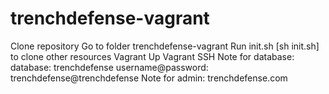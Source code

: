 # trenchdefense-vagrant
Clone repository
Go to folder trenchdefense-vagrant
Run init.sh [sh init.sh] to clone other resources
Vagrant Up
Vagrant SSH
Note for database:
  database: trenchdefense
  username@password: trenchdefense@trenchdefense
Note for admin:
  trenchdefense.com
